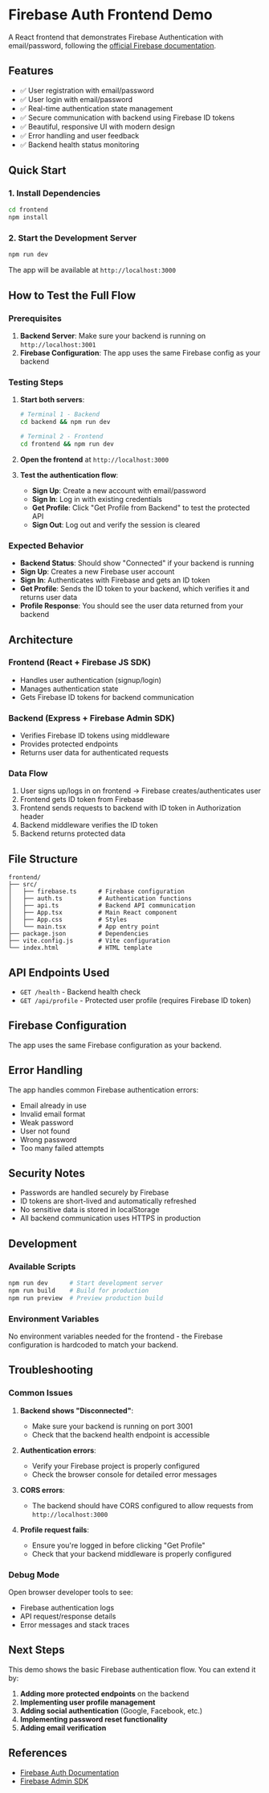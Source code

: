 # Firebase Auth Frontend Demo

A React frontend that demonstrates Firebase Authentication with email/password, following the [official Firebase documentation](https://firebase.google.com/docs/auth/web/password-auth).

## Features

- ✅ User registration with email/password
- ✅ User login with email/password
- ✅ Real-time authentication state management
- ✅ Secure communication with backend using Firebase ID tokens
- ✅ Beautiful, responsive UI with modern design
- ✅ Error handling and user feedback
- ✅ Backend health status monitoring

## Quick Start

### 1. Install Dependencies

```bash
cd frontend
npm install
```

### 2. Start the Development Server

```bash
npm run dev
```

The app will be available at `http://localhost:3000`

## How to Test the Full Flow

### Prerequisites

1. **Backend Server**: Make sure your backend is running on `http://localhost:3001`
2. **Firebase Configuration**: The app uses the same Firebase config as your backend

### Testing Steps

1. **Start both servers**:
   ```bash
   # Terminal 1 - Backend
   cd backend && npm run dev
   
   # Terminal 2 - Frontend
   cd frontend && npm run dev
   ```

2. **Open the frontend** at `http://localhost:3000`

3. **Test the authentication flow**:
   - **Sign Up**: Create a new account with email/password
   - **Sign In**: Log in with existing credentials
   - **Get Profile**: Click "Get Profile from Backend" to test the protected API
   - **Sign Out**: Log out and verify the session is cleared

### Expected Behavior

- **Backend Status**: Should show "Connected" if your backend is running
- **Sign Up**: Creates a new Firebase user account
- **Sign In**: Authenticates with Firebase and gets an ID token
- **Get Profile**: Sends the ID token to your backend, which verifies it and returns user data
- **Profile Response**: You should see the user data returned from your backend

## Architecture

### Frontend (React + Firebase JS SDK)
- Handles user authentication (signup/login)
- Manages authentication state
- Gets Firebase ID tokens for backend communication

### Backend (Express + Firebase Admin SDK)
- Verifies Firebase ID tokens using middleware
- Provides protected endpoints
- Returns user data for authenticated requests

### Data Flow
1. User signs up/logs in on frontend → Firebase creates/authenticates user
2. Frontend gets ID token from Firebase
3. Frontend sends requests to backend with ID token in Authorization header
4. Backend middleware verifies the ID token
5. Backend returns protected data

## File Structure

```
frontend/
├── src/
│   ├── firebase.ts      # Firebase configuration
│   ├── auth.ts          # Authentication functions
│   ├── api.ts           # Backend API communication
│   ├── App.tsx          # Main React component
│   ├── App.css          # Styles
│   └── main.tsx         # App entry point
├── package.json         # Dependencies
├── vite.config.js       # Vite configuration
└── index.html           # HTML template
```

## API Endpoints Used

- `GET /health` - Backend health check
- `GET /api/profile` - Protected user profile (requires Firebase ID token)

## Firebase Configuration

The app uses the same Firebase configuration as your backend.


## Error Handling

The app handles common Firebase authentication errors:
- Email already in use
- Invalid email format
- Weak password
- User not found
- Wrong password
- Too many failed attempts

## Security Notes

- Passwords are handled securely by Firebase
- ID tokens are short-lived and automatically refreshed
- No sensitive data is stored in localStorage
- All backend communication uses HTTPS in production

## Development

### Available Scripts

```bash
npm run dev      # Start development server
npm run build    # Build for production
npm run preview  # Preview production build
```

### Environment Variables

No environment variables needed for the frontend - the Firebase configuration is hardcoded to match your backend.

## Troubleshooting

### Common Issues

1. **Backend shows "Disconnected"**:
   - Make sure your backend is running on port 3001
   - Check that the backend health endpoint is accessible

2. **Authentication errors**:
   - Verify your Firebase project is properly configured
   - Check the browser console for detailed error messages

3. **CORS errors**:
   - The backend should have CORS configured to allow requests from `http://localhost:3000`

4. **Profile request fails**:
   - Ensure you're logged in before clicking "Get Profile"
   - Check that your backend middleware is properly configured

### Debug Mode

Open browser developer tools to see:
- Firebase authentication logs
- API request/response details
- Error messages and stack traces

## Next Steps

This demo shows the basic Firebase authentication flow. You can extend it by:

1. **Adding more protected endpoints** on the backend
2. **Implementing user profile management**
3. **Adding social authentication** (Google, Facebook, etc.)
4. **Implementing password reset functionality**
5. **Adding email verification**

## References

- [Firebase Auth Documentation](https://firebase.google.com/docs/auth/web/password-auth)
- [Firebase Admin SDK](https://firebase.google.com/docs/admin/setup)
